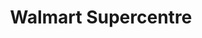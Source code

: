 ---
title: "Walmart Supercentre"
url: /mississauga/walmart-supercentre-burnhamthorpe-road-west/
shop: supermarket
---
